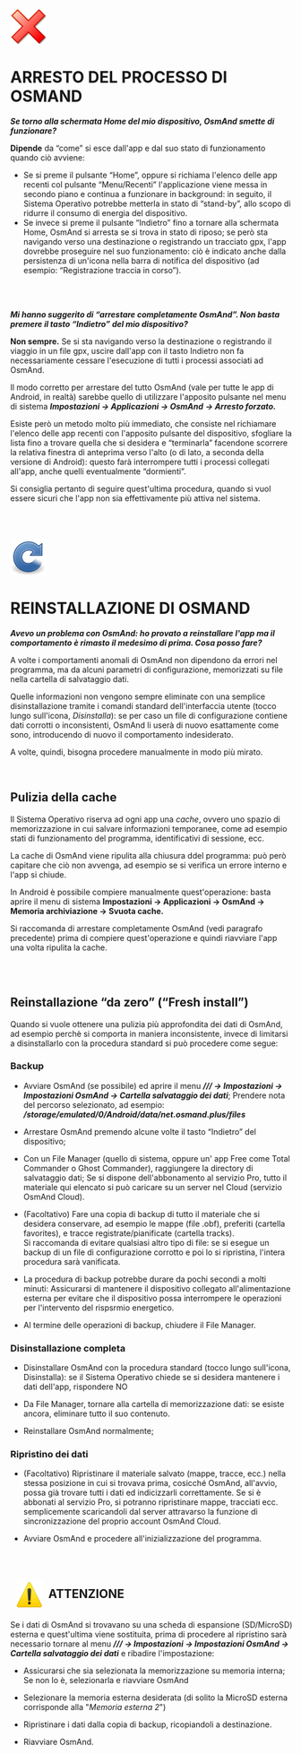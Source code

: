 <img src="img/480px-Crystal_button_cancel.png" style="width:64px;height:64px;">

# ARRESTO DEL PROCESSO DI OSMAND
<p><i><b>Se torno alla schermata Home del mio dispositivo, OsmAnd smette di funzionare?</i></b>


**Dipende** da “come” si esce dall'app e dal suo stato di funzionamento quando ciò
avviene:
* Se si preme il pulsante “Home”, oppure si richiama l'elenco delle app 
recenti col pulsante “Menu/Recenti” l'applicazione viene messa in secondo
piano e continua a funzionare in background: in seguito, il Sistema Operativo
potrebbe metterla in stato di “stand-by”, allo scopo di ridurre il consumo di
energia del dispositivo.
* Se invece si preme il pulsante “Indietro” fino a tornare alla schermata Home, 
OsmAnd si arresta se si trova in stato di riposo; se però sta navigando verso una
destinazione o registrando un tracciato gpx, l'app dovrebbe proseguire nel suo
funzionamento: ciò è indicato anche dalla persistenza di un'icona nella barra di
notifica del dispositivo (ad esempio: “Registrazione traccia in corso”).
</p>

<BR>
<BR>

***Mi hanno suggerito di “arrestare completamente OsmAnd”. Non basta premere il tasto “Indietro” del mio dispositivo?***

**Non sempre.** Se si sta navigando verso la destinazione o registrando il viaggio in un file gpx, uscire dall'app con il tasto Indietro non fa necessariamente cessare l'esecuzione di tutti i processi associati ad OsmAnd.

Il modo corretto per arrestare del tutto OsmAnd (vale per tutte le app di Android, in realtà) sarebbe quello di utilizzare l'apposito pulsante nel menu di sistema ***Impostazioni → Applicazioni → OsmAnd***
***→ Arresto forzato.***

Esiste però un metodo molto più immediato, che consiste nel richiamare l'elenco delle app recenti con l'apposito pulsante del dispositivo, sfogliare la lista fino a trovare quella che si desidera e “terminarla” facendone scorrere la relativa finestra di anteprima verso l'alto (o di lato, a seconda della versione di Android): questo farà interrompere tutti i processi collegati all'app, anche quelli eventualmente “dormienti”.

Si consiglia pertanto di seguire quest'ultima procedura, quando si vuol essere sicuri che
l'app non sia effettivamente più attiva nel sistema.

<BR>
<BR>
<BR>

<img src="img/Gnome-colors-view-refresh.png" style="width:64px;height:64px;">

# REINSTALLAZIONE DI OSMAND
***Avevo un problema con OsmAnd: ho provato a reinstallare l'app ma il comportamento è rimasto il medesimo di prima. Cosa posso fare?***

A volte i comportamenti anomali di OsmAnd non dipendono da errori nel programma, ma da alcuni parametri di configurazione, memorizzati su file nella cartella di salvataggio dati.

Quelle informazioni non vengono sempre eliminate con una semplice disinstallazione tramite i comandi standard dell'interfaccia utente (tocco lungo sull'icona, *Disinstalla*): se per caso un file di configurazione contiene dati corrotti o inconsistenti, OsmAnd li userà di nuovo esattamente come sono, introducendo di nuovo il comportamento indesiderato.

A volte, quindi, bisogna procedere manualmente in modo più mirato.

<br>


## Pulizia della cache
Il Sistema Operativo riserva ad ogni app una *cache*, ovvero uno spazio di memorizzazione in cui salvare informazioni temporanee, come ad esempio stati di funzionamento del programma, identificativi di sessione, ecc.

La cache di OsmAnd viene ripulita alla chiusura ddel programma: può però capitare che ciò non avvenga, ad esempio se si verifica un errore interno e l'app si chiude.

In Android è possibile compiere manualmente quest'operazione: basta aprire il menu di sistema **Impostazioni → Applicazioni → OsmAnd → Memoria archiviazione → Svuota cache.**

Si raccomanda di arrestare completamente OsmAnd (vedi paragrafo precedente) prima di compiere quest'operazione e quindi riavviare l'app una volta ripulita la cache.

<BR>
<BR>

## Reinstallazione “da zero” (“Fresh install”)
Quando si vuole ottenere una pulizia più approfondita dei dati di OsmAnd, ad esempio perchè si comporta in maniera inconsistente, invece di limitarsi a disinstallarlo con la procedura standard si può procedere come segue:

### Backup
* Avviare OsmAnd (se possibile) ed aprire il menu <i><b>/// → Impostazioni → Impostazioni OsmAnd → Cartella salvataggio dei dati</i></b>; Prendere nota del percorso selezionato, ad esempio: <b><i>/storage/emulated/0/Android/data/net.osmand.plus/files</b></i>

* Arrestare OsmAnd premendo alcune volte il tasto “Indietro” del dispositivo;

* Con un File Manager (quello di sistema, oppure un' app Free come Total Commander o Ghost Commander), raggiungere la directory di salvataggio dati; Se si dispone dell'abbonamento al servizio Pro, tutto il materiale qui elencato si può caricare su un server nel Cloud (servizio OsmAnd Cloud).

* (Facoltativo) Fare una copia di backup di tutto il materiale che si desidera conservare, ad esempio le mappe (file .obf), preferiti (cartella favorites), e tracce registrate/pianificate (cartella tracks).  
Si raccomanda di evitare qualsiasi altro tipo di file: se si esegue un backup di un file di configurazione corrotto e poi lo si ripristina, l'intera procedura sarà vanificata.

* La procedura di backup potrebbe durare da pochi secondi a molti minuti: Assicurarsi di mantenere il dispositivo collegato all'alimentazione esterna per evitare che il dispositivo possa interrompere le operazioni per l'intervento del rispsrmio energetico.

* Al termine delle operazioni di backup, chiudere il File Manager.

### Disinstallazione completa
* Disinstallare OsmAnd con la procedura standard (tocco lungo sull'icona, Disinstalla): se il Sistema Operativo chiede se si desidera mantenere i dati dell'app, rispondere NO

* Da File Manager, tornare alla cartella di memorizzazione dati: se esiste ancora, eliminare tutto il suo contenuto.
* Reinstallare OsmAnd normalmente;


### Ripristino dei dati
* (Facoltativo) Ripristinare il materiale salvato (mappe, tracce, ecc.) nella stessa posizione in cui si trovava prima, cosicché OsmAnd, all'avvio, possa già trovare tutti i dati ed indicizzarli correttamente.
Se si è abbonati al servizio Pro, si potranno ripristinare mappe, tracciati ecc. semplicemente scaricandoli dal server attravarso la funzione di sincronizzazione del proprio account OsmAnd Cloud.

* Avviare OsmAnd e procedere all'inizializzazione del programma.

<br>
<br>

<img src="img/attenzione.png" style="width:48px;height:48px;" align="left" hspace=10 vspace=20>

## ATTENZIONE
<br>
Se i dati di OsmAnd si trovavano su una scheda di espansione (SD/MicroSD) esterna e quest'ultima viene sostituita, prima di procedere al ripristino sarà necessario tornare al menu <i><b>/// → Impostazioni → Impostazioni OsmAnd → Cartella salvataggio dei dati</b></i> e ribadire l'impostazione:

* Assicurarsi che sia selezionata la memorizzazione su memoria interna; Se non lo è, selezionarla e riavviare OsmAnd

* Selezionare la memoria esterna desiderata (di solito la MicroSD esterna corrisponde alla "*Memoria esterna 2*")

* Ripristinare i dati dalla copia di backup, ricopiandoli a destinazione.

* Riavviare OsmAnd.
